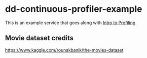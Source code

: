 # dd-continuous-profiler-example

This is an example service that goes along with [Intro to Profiling](https://docs.datadoghq.com/tracing/profiler/intro_to_profiling/).

## Movie dataset credits

https://www.kaggle.com/rounakbanik/the-movies-dataset
